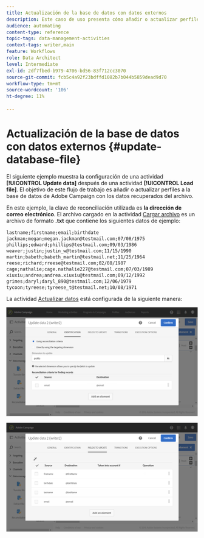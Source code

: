 ```yaml
---
title: Actualización de la base de datos con datos externos
description: Este caso de uso presenta cómo añadir o actualizar perfiles a la base de datos de Adobe Campaign con los datos recuperados del archivo.
audience: automating
content-type: reference
topic-tags: data-management-activities
context-tags: writer,main
feature: Workflows
role: Data Architect
level: Intermediate
exl-id: 2df7fbed-b979-4706-bd56-83f712cc3070
source-git-commit: fcb5c4a92f23bdffd1082b7b044b5859dead9d70
workflow-type: tm+mt
source-wordcount: '106'
ht-degree: 11%

---
```


# Actualización de la base de datos con datos externos {#update-database-file}

El siguiente ejemplo muestra la configuración de una actividad **[!UICONTROL Update data]** después de una actividad **[!UICONTROL Load file]**. El objetivo de este flujo de trabajo es añadir o actualizar perfiles a la base de datos de Adobe Campaign con los datos recuperados del archivo.

En este ejemplo, la clave de reconciliación utilizada es **la dirección de correo electrónico**. El archivo cargado en la actividad [Cargar archivo](../../automating/using/load-file.md) es un archivo de formato **.txt** que contiene los siguientes datos de ejemplo:

```
lastname;firstname;email;birthdate
jackman;megan;megan.jackman@testmail.com;07/08/1975
phillips;edward;phillips@testmail.com;09/03/1986
weaver;justin;justin_w@testmail.com;11/15/1990
martin;babeth;babeth_martin@testmail.net;11/25/1964
reese;richard;rreese@testmail.com;02/08/1987
cage;nathalie;cage.nathalie227@testmail.com;07/03/1989
xiuxiu;andrea;andrea.xiuxiu@testmail.com;09/12/1992
grimes;daryl;daryl_890@testmail.com;12/06/1979
tycoon;tyreese;tyreese_t@testmail.net;10/08/1971
```

La actividad [Actualizar datos](../../automating/using/update-data.md) está configurada de la siguiente manera:

![](assets/deduplication_example2_writer1.png)

![](assets/deduplication_example2_writer2.png)
